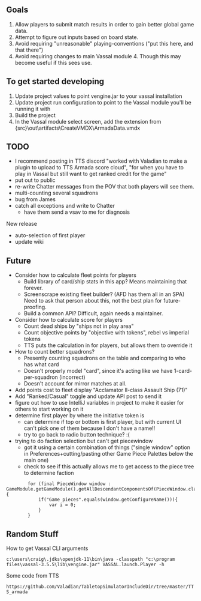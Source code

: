 ## Goals ##
1. Allow players to submit match results in order to gain better global game data.
2. Attempt to figure out inputs based on board state.  
3. Avoid requiring "unreasonable" playing-conventions ("put this here, and that there")
4. Avoid requiring changes to main Vassal module
    4. Though this may become useful if this sees use.

## To get started developing ##
1. Update project values to point vengine.jar to your vassal installation
2. Update project run configuration to point to the Vassal module you'll be running it with
3. Build the project 
4. In the Vassal module select screen, add the extension from {src}\out\artifacts\CreateVMDX\ArmadaData.vmdx

## TODO ##
- I recommend posting in TTS discord "worked with Valadian to make a plugin to upload to TTS Armada score cloud", "for when you have to play in Vassal but still want to get ranked credit for the game"
- put out to public
- re-write Chatter messages from the POV that both players will see them.
- multi-counting several squadrons
- bug from James
- catch all exceptions and write to Chatter
  - have them send a vsav to me for diagnosis

New release
- auto-selection of first player
- update wiki

## Future ##
- Consider how to calculate fleet points for players
    - Build library of card/ship stats in this app? Means maintaining that forever.
    - Screenscrape existing fleet builder? (AFD has them all in an SPA) Need to ask that person about this, not the best plan for future-proofing.
    - Build a common API? Difficult, again needs a maintainer.
- Consider how to calculate score for players
    - Count dead ships by "ships not in play area"
    - Count objective points by "objective with tokens", rebel vs imperial tokens
    - TTS puts the calculation in for players, but allows them to override it
- How to count better squadrons?
  - Presently counting squadrons on the table and comparing to who has what card
  - Doesn't properly model "card", since it's acting like we have 1-card-per-squadron (incorrect)
  - Doesn't account for mirror matches at all.
- Add points cost to fleet display "Acclamator II-class Assault Ship (71)"
- Add "Ranked/Casual" toggle and update API post to send it
- figure out how to use IntelliJ variables in project to make it easier for others to start working on it
- determine first player by where the initiative token is
  - can determine if top or bottom is first player, but with current UI can't pick one of them because I don't have a name!!
  - try to go back to radio button technique? :(
- trying to do faction selection but can't get piecewindow
  - got it using a certain combination of things ("single window" option in Preferences+cutting/pasting other Game Piece Palettes below the main one)
  - check to see if this actually allows me to get access to the piece tree to determine faction
```
        for (final PieceWindow window : GameModule.getGameModule().getAllDescendantComponentsOf(PieceWindow.class)) {
            if("Game pieces".equals(window.getConfigureName())){
                var i = 0;
            }
        }
 ```

## Random Stuff ##

How to get Vassal CLI arguments

`c:\users\craig\.jdks\openjdk-11\bin\java -classpath "c:\program files\vassal-3.5.5\lib\vengine.jar" VASSAL.launch.Player -h`

Some code from TTS

`https://github.com/Valadian/TabletopSimulatorIncludeDir/tree/master/TTS_armada`
